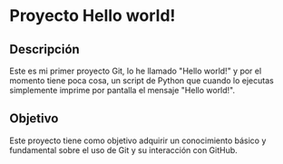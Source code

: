 # Proyecto Hello world!

## Descripción 
Este es mi primer proyecto Git, lo he llamado "Hello world!" y por el momento tiene poca cosa, un script de Python que cuando lo ejecutas simplemente imprime por pantalla el mensaje "Hello world!".

## Objetivo 
Este proyecto tiene como objetivo adquirir un conocimiento básico y fundamental sobre el uso de Git y su interacción con GitHub.
